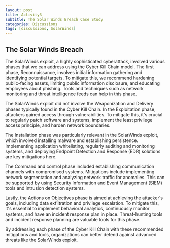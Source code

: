 ```yaml
---
layout: post
title: Activity3
subtitle: The Solar Winds Breach Case Study
categories: Discussions
tags: [discussions, SolarWinds]
---
```


## The Solar Winds Breach
The SolarWinds exploit, a highly sophisticated cyberattack, involved various phases that we can address using the Cyber Kill Chain model. The first phase, Reconnaissance, involves initial information gathering and identifying potential targets. To mitigate this, we recommend hardening public-facing assets, limiting public information disclosure, and educating employees about phishing. Tools and techniques such as network monitoring and threat intelligence feeds can help in this phase.

The SolarWinds exploit did not involve the Weaponization and Delivery phases typically found in the Cyber Kill Chain. In the Exploitation phase, attackers gained access through vulnerabilities. To mitigate this, it's crucial to regularly patch software and systems, implement the least privilege access principle, and harden network boundaries.

The Installation phase was particularly relevant in the SolarWinds exploit, which involved installing malware and establishing persistence. Implementing application whitelisting, regularly auditing and monitoring systems, and deploying Endpoint Detection and Response (EDR) solutions are key mitigations here.

The Command and control phase included establishing communication channels with compromised systems. Mitigations include implementing network segmentation and analyzing network traffic for anomalies. This can be supported by using Security Information and Event Management (SIEM) tools and intrusion detection systems.

Lastly, the Actions on Objectives phase is aimed at achieving the attacker's goals, including data exfiltration and privilege escalation. To mitigate this, it's essential to implement behavioral analytics, continuously monitor systems, and have an incident response plan in place. Threat-hunting tools and incident response planning are valuable tools for this phase.

By addressing each phase of the Cyber Kill Chain with these recommended mitigations and tools, organizations can better defend against advanced threats like the SolarWinds exploit.
